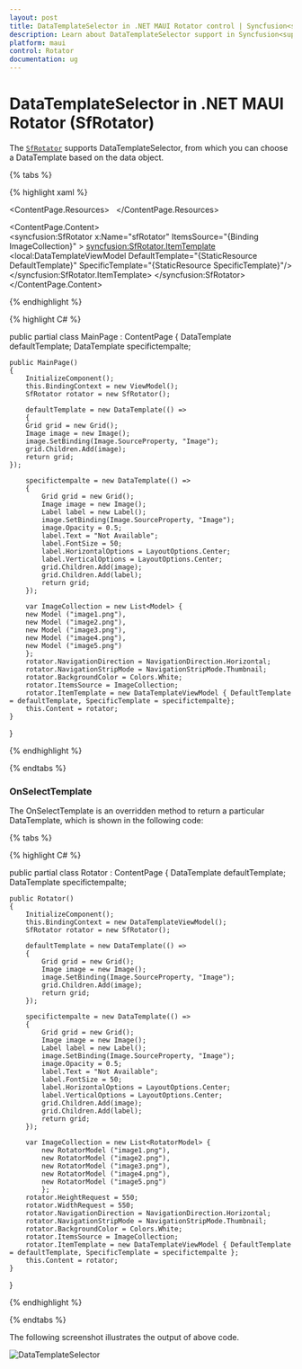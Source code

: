```yaml
---
layout: post
title: DataTemplateSelector in .NET MAUI Rotator control | Syncfusion<sup>®</sup>
description: Learn about DataTemplateSelector support in Syncfusion<sup>®</sup> .NET MAUI Rotator (SfRotator) control and more.
platform: maui 
control: Rotator 
documentation: ug
---
```


# DataTemplateSelector in .NET MAUI Rotator (SfRotator)

The [`SfRotator`](https://help.syncfusion.com/cr/maui/Syncfusion.Maui.Rotator.SfRotator.html?tabs=tabid-1) supports DataTemplateSelector, from which you can choose a DataTemplate based on the data object.

{% tabs %}

{% highlight xaml %}

<ContentPage.Resources>
    <ResourceDictionary>
        <DataTemplate x:Key="DefaultTemplate">
            <Grid>
            <Image Source="{Binding Image}" HorizontalOptions="Center" VerticalOptions="Center"/>
            </Grid>
        </DataTemplate>
        <DataTemplate x:Key="SpecificTemplate">
            <Grid>
            <Label Text="Not Available" FontSize="Large" HorizontalOptions="Center" VerticalOptions="Center" FontAttributes="Italic" FontFamily="Calibri"/>
            <Image Source="{Binding Image}" Opacity="0.5" HorizontalOptions="Center" VerticalOptions="Center"/>
            </Grid>
        </DataTemplate>
    </ResourceDictionary>
</ContentPage.Resources>

<ContentPage.Content>      
    <Grid >
        <syncfusion:SfRotator x:Name="sfRotator" 
                ItemsSource="{Binding ImageCollection}" >
            <syncfusion:SfRotator.ItemTemplate>
            <local:DataTemplateViewModel DefaultTemplate="{StaticResource DefaultTemplate}" SpecificTemplate="{StaticResource SpecificTemplate}"/>
            </syncfusion:SfRotator.ItemTemplate>
        </syncfusion:SfRotator>
    </Grid>
    </ContentPage.Content>
</ContentPage>

{% endhighlight %}

{% highlight C# %}

public partial class MainPage : ContentPage
    {
    DataTemplate defaultTemplate;
    DataTemplate specifictempalte;

    public MainPage()
    {
        InitializeComponent();
        this.BindingContext = new ViewModel();
        SfRotator rotator = new SfRotator();

        defaultTemplate = new DataTemplate(() =>
        { 
        Grid grid = new Grid();
        Image image = new Image();
        image.SetBinding(Image.SourceProperty, "Image");
        grid.Children.Add(image);
        return grid;
    });

        specifictempalte = new DataTemplate(() =>
        {
            Grid grid = new Grid();
            Image image = new Image();
            Label label = new Label();
            image.SetBinding(Image.SourceProperty, "Image");
            image.Opacity = 0.5;
            label.Text = "Not Available";
            label.FontSize = 50;
            label.HorizontalOptions = LayoutOptions.Center;
            label.VerticalOptions = LayoutOptions.Center;
            grid.Children.Add(image);
            grid.Children.Add(label);
            return grid;
        });
        
        var ImageCollection = new List<Model> {
        new Model ("image1.png"),
        new Model ("image2.png"),
        new Model ("image3.png"),
        new Model ("image4.png"),
        new Model ("image5.png")
        };
        rotator.NavigationDirection = NavigationDirection.Horizontal;
        rotator.NavigationStripMode = NavigationStripMode.Thumbnail;
        rotator.BackgroundColor = Colors.White;
        rotator.ItemsSource = ImageCollection;
        rotator.ItemTemplate = new DataTemplateViewModel { DefaultTemplate = defaultTemplate, SpecificTemplate = specifictempalte};
        this.Content = rotator;
    }
}

{% endhighlight %}

{% endtabs %}

### OnSelectTemplate

The OnSelectTemplate is an overridden method to return a particular DataTemplate, which is shown in the following code:

{% tabs %}

{% highlight C# %}
	
public partial class Rotator : ContentPage
{
    DataTemplate defaultTemplate;
    DataTemplate specifictempalte;

    public Rotator()
    {
        InitializeComponent();
        this.BindingContext = new DataTemplateViewModel();
        SfRotator rotator = new SfRotator();

        defaultTemplate = new DataTemplate(() =>
        {
            Grid grid = new Grid();
            Image image = new Image();
            image.SetBinding(Image.SourceProperty, "Image");
            grid.Children.Add(image);
            return grid;
        });

        specifictempalte = new DataTemplate(() =>
        {
            Grid grid = new Grid();
            Image image = new Image();
            Label label = new Label();
            image.SetBinding(Image.SourceProperty, "Image");
            image.Opacity = 0.5;
            label.Text = "Not Available";
            label.FontSize = 50;
            label.HorizontalOptions = LayoutOptions.Center;
            label.VerticalOptions = LayoutOptions.Center;
            grid.Children.Add(image);
            grid.Children.Add(label);
            return grid;
        });

        var ImageCollection = new List<RotatorModel> {
            new RotatorModel ("image1.png"),
            new RotatorModel ("image2.png"),
            new RotatorModel ("image3.png"),
            new RotatorModel ("image4.png"),
            new RotatorModel ("image5.png")
            };
        rotator.HeightRequest = 550;
        rotator.WidthRequest = 550;
        rotator.NavigationDirection = NavigationDirection.Horizontal;
        rotator.NavigationStripMode = NavigationStripMode.Thumbnail;
        rotator.BackgroundColor = Colors.White;
        rotator.ItemsSource = ImageCollection;
        rotator.ItemTemplate = new DataTemplateViewModel { DefaultTemplate = defaultTemplate, SpecificTemplate = specifictempalte };
        this.Content = rotator;
    }
}

{% endhighlight %}

{% endtabs %}

The following screenshot illustrates the output of above code.

![DataTemplateSelector](images/DataTemplateSelector.png)